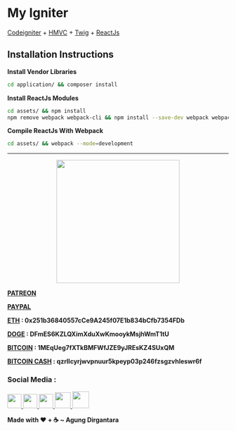 # My Igniter

[Codeigniter](https://www.codeigniter.com/) + [HMVC](https://bitbucket.org/wiredesignz/codeigniter-modular-extensions-hmvc) + [Twig](https://twig.symfony.com/) + [ReactJs](https://reactjs.org/)


## Installation Instructions

**Install Vendor Libraries**
```bash
cd application/ && composer install
```

**Install ReactJs Modules**
```bash
cd assets/ && npm install
npm remove webpack webpack-cli && npm install --save-dev webpack webpack-cli
```

**Compile ReactJs With Webpack**
```bash
cd assets/ && webpack --mode=development
```

---

<p align="center"><img src="https://cdn-images-1.medium.com/max/738/1*G95uyokAH4JC5Ppvx4LmoQ@2x.png" width="280"></p>

[**PATREON**](https://www.patreon.com/agoenks29D)

[**PAYPAL**](https://www.paypal.me/agungdirgantara)

**[ETH](https://www.blockchain.com/eth/address/0x251b36840557cCe9A245f07E1b834bCfb7354FDb) : 0x251b36840557cCe9A245f07E1b834bCfb7354FDb**

**[DOGE](https://dogechain.info/address/DFmES6KZLQXimXduXwKmooykMsjhWmT1tU) : DFmES6KZLQXimXduXwKmooykMsjhWmT1tU**

**[BITCOIN](https://www.blockchain.com/btc/address/1MEqUeg7fXTkBMFWfJZE9yJREsKZ4SUxQM) : 1MEqUeg7fXTkBMFWfJZE9yJREsKZ4SUxQM**

**[BITCOIN CASH](https://www.blockchain.com/bch/address/qzrllcyrjwvpnuur5kpeyp03p246fzsgzvhleswr6f) : qzrllcyrjwvpnuur5kpeyp03p246fzsgzvhleswr6f**

### Social Media : 

<a class="social_link" href="https://fb.me/agoenks29D">
	<img src="https://static.xx.fbcdn.net/rsrc.php/yo/r/iRmz9lCMBD2.ico" width="32" style="margin-bottom: 2px;">
</a>

<a class="social_link" href="https://instragram.com/agoenks29D">
	<img src="https://www.instagram.com/static/images/ico/favicon.ico/36b3ee2d91ed.ico" width="32">
</a>

<a class="social_link" href="https://t.me/agoenks29D">
	<img src="https://web.telegram.org/favicon.ico" width="32">
</a>

<a class="social_link" href="https://api.whatsapp.com/send?phone=6282167368585&text=Hello,i get your contact from github">
	<img src="https://static.whatsapp.net/rsrc.php/v3/yP/r/rYZqPCBaG70.png" width="36">
</a>

<a class="social_link" href="https://www.youtube.com/channel/UCwXyVSMRqAuyyQtXVoMrf2A?view_as=subscriber&sub_cotnfirmation=1">
	<img src="https://s.ytimg.com/yts/img/favicon_48-vflVjB_Qk.png" width="38">
</a> 

<p></p>

**Made with :heart: + :coffee: ~ Agung Dirgantara**
